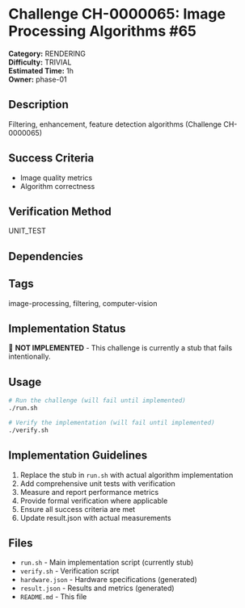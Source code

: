 # Challenge CH-0000065: Image Processing Algorithms #65

**Category:** RENDERING  
**Difficulty:** TRIVIAL  
**Estimated Time:** 1h  
**Owner:** phase-01  

## Description

Filtering, enhancement, feature detection algorithms (Challenge CH-0000065)

## Success Criteria

- Image quality metrics
- Algorithm correctness

## Verification Method

UNIT_TEST

## Dependencies



## Tags

image-processing, filtering, computer-vision

## Implementation Status

🚧 **NOT IMPLEMENTED** - This challenge is currently a stub that fails intentionally.

## Usage

```bash
# Run the challenge (will fail until implemented)
./run.sh

# Verify the implementation (will fail until implemented) 
./verify.sh
```

## Implementation Guidelines

1. Replace the stub in `run.sh` with actual algorithm implementation
2. Add comprehensive unit tests with verification
3. Measure and report performance metrics
4. Provide formal verification where applicable
5. Ensure all success criteria are met
6. Update result.json with actual measurements

## Files

- `run.sh` - Main implementation script (currently stub)
- `verify.sh` - Verification script
- `hardware.json` - Hardware specifications (generated)
- `result.json` - Results and metrics (generated)
- `README.md` - This file
